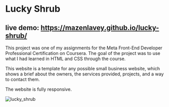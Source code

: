 # Lucky Shrub

## live demo: https://mazenlavey.github.io/lucky-shrub/

This project was one of my assignments for the Meta Front-End Developer Professional Certification on Coursera. The goal of the project was to use what I had learned in HTML and CSS through the course.

This website is a template for any possible small business website, which shows a brief about the owners, the services provided, projects, and a way to contact them.

The website is fully responsive.

![lucky_shrub](https://user-images.githubusercontent.com/122162390/217041953-a4398304-1925-4afd-8316-8a0b0d4247e9.jpg)


